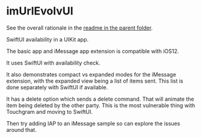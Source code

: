 # imUrlEvolvUI
See the overall rationale in the [readme in the parent folder](../README.md).

SwiftUI availability in a UIKit app.

The basic app and iMessage app extension is compatible with iOS12.

It uses SwiftUI with availability check.

It also demonstrates compact vs expanded modes for the iMessage extension, with the expanded view being a list of items sent. This list is done separately with SwiftUI if available.

It has a delete option which sends a delete command. That will animate the item being deleted by the other party. This is the most vulnerable thing with Touchgram and moving to SwiftUI.

Then try adding IAP to an iMessage sample so can explore the issues around that.
